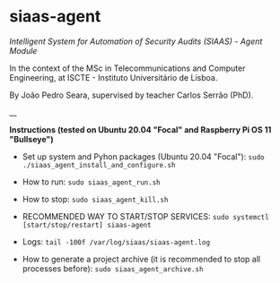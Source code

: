 # siaas-agent

_Intelligent System for Automation of Security Audits (SIAAS) - Agent Module_

In the context of the MSc in Telecommunications and Computer Engineering, at ISCTE - Instituto Universitário de Lisboa.

By João Pedro Seara, supervised by teacher Carlos Serrão (PhD).

__

**Instructions (tested on Ubuntu 20.04 "Focal" and Raspberry Pi OS 11 "Bullseye")**

 - Set up system and Pyhon packages (Ubuntu 20.04 "Focal"): `sudo ./siaas_agent_install_and_configure.sh`

 - How to run: `sudo siaas_agent_run.sh`

 - How to stop: `sudo siaas_agent_kill.sh`

 - RECOMMENDED WAY TO START/STOP SERVICES: `sudo systemctl [start/stop/restart] siaas-agent`

 - Logs: `tail -100f /var/log/siaas/siaas-agent.log`

 - How to generate a project archive (it is recommended to stop all processes before): `sudo siaas_agent_archive.sh`
